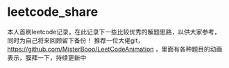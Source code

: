# leetcode_share
本人首刷leetcode记录，在此记录下一些比较优秀的解题思路，以供大家参考，同时为自己将来回顾留下备份！
推荐一位大佬git，https://github.com/MisterBooo/LeetCodeAnimation ，里面有各种题目的动画表示，膜拜一下，持续更新中
